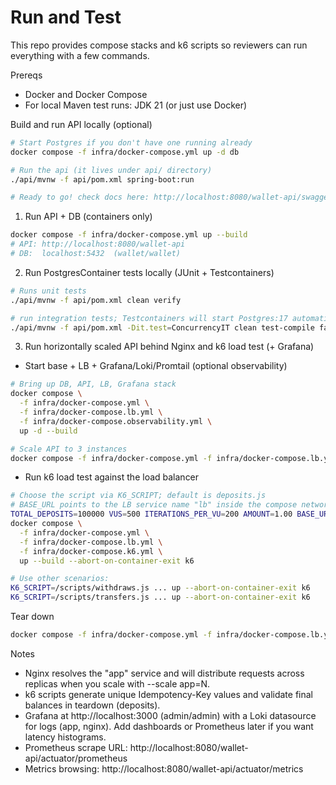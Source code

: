 # Run and Test

This repo provides compose stacks and k6 scripts so reviewers can run everything with a few commands.

Prereqs

- Docker and Docker Compose
- For local Maven test runs: JDK 21 (or just use Docker)

Build and run API locally (optional)

```bash
# Start Postgres if you don't have one running already
docker compose -f infra/docker-compose.yml up -d db

# Run the api (it lives under api/ directory)
./api/mvnw -f api/pom.xml spring-boot:run

# Ready to go! check docs here: http://localhost:8080/wallet-api/swagger-ui/index.html
```

1) Run API + DB (containers only)

```bash
docker compose -f infra/docker-compose.yml up --build
# API: http://localhost:8080/wallet-api
# DB:  localhost:5432  (wallet/wallet)
```

2) Run PostgresContainer tests locally (JUnit + Testcontainers)

```bash
# Runs unit tests
./api/mvnw -f api/pom.xml clean verify

# run integration tests; Testcontainers will start Postgres:17 automatically
./api/mvnw -f api/pom.xml -Dit.test=ConcurrencyIT clean test-compile failsafe:integration-test failsafe:verify
```

3) Run horizontally scaled API behind Nginx and k6 load test (+ Grafana)

- Start base + LB + Grafana/Loki/Promtail (optional observability)

```bash
# Bring up DB, API, LB, Grafana stack
docker compose \
  -f infra/docker-compose.yml \
  -f infra/docker-compose.lb.yml \
  -f infra/docker-compose.observability.yml \
  up -d --build

# Scale API to 3 instances
docker compose -f infra/docker-compose.yml -f infra/docker-compose.lb.yml up -d --scale app=3
```

- Run k6 load test against the load balancer

```bash
# Choose the script via K6_SCRIPT; default is deposits.js
# BASE_URL points to the LB service name "lb" inside the compose network
TOTAL_DEPOSITS=100000 VUS=500 ITERATIONS_PER_VU=200 AMOUNT=1.00 BASE_URL=http://lb K6_SCRIPT=/scripts/deposits.js \
docker compose \
  -f infra/docker-compose.yml \
  -f infra/docker-compose.lb.yml \
  -f infra/docker-compose.k6.yml \
  up --build --abort-on-container-exit k6

# Use other scenarios:
K6_SCRIPT=/scripts/withdraws.js ... up --abort-on-container-exit k6
K6_SCRIPT=/scripts/transfers.js ... up --abort-on-container-exit k6
```

Tear down

```bash
docker compose -f infra/docker-compose.yml -f infra/docker-compose.lb.yml -f infra/docker-compose.k6.yml -f infra/docker-compose.observability.yml down -v
```

Notes

- Nginx resolves the "app" service and will distribute requests across replicas when you scale with --scale app=N.
- k6 scripts generate unique Idempotency-Key values and validate final balances in teardown (deposits).
- Grafana at http://localhost:3000 (admin/admin) with a Loki datasource for logs (app, nginx). Add dashboards or Prometheus later if you want latency histograms.
- Prometheus scrape URL: http://localhost:8080/wallet-api/actuator/prometheus
- Metrics browsing: http://localhost:8080/wallet-api/actuator/metrics
